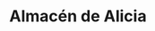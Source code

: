 ---
title: "Almacén de Alicia"
url: /ciudad-autonoma-de-buenos-aires/almacen-de-alicia/
shop: Lebensmittel
---